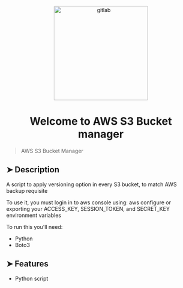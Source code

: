 <p align="center">
  <img alt="gitlab" src="https://upload.wikimedia.org/wikipedia/commons/3/32/AWS_Simple_Icons_Storage_Amazon_S3.svg" width="250px" float="center"/>
</p>

<h1 align="center">Welcome to AWS S3 Bucket manager</h1>

>
> AWS S3 Bucket Manager
>

## ➤ Description

A script to apply versioning option in every S3 bucket, to match AWS backup requisite

To use it, you must login in to aws console using:
aws configure or exporting your ACCESS_KEY, SESSION_TOKEN, and SECRET_KEY environment variables


To run this you'll need:
* Python
* Boto3
    
## ➤ Features

* Python script
